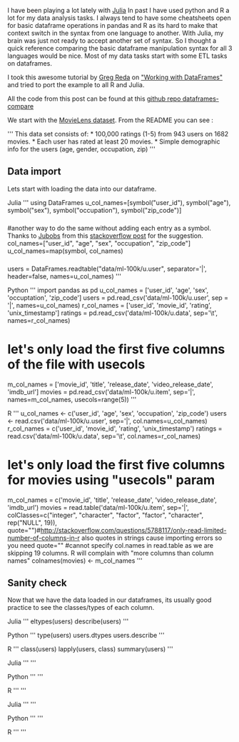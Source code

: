 I have been playing a lot lately with [Julia]()
In past I have used python and R a lot for my data analysis tasks. I always tend to have some cheatsheets open for basic dataframe operations in pandas and R as its hard to make that context switch in the syntax from one language to another.
With Julia, my brain was just not ready to accept another set of syntax.
So I thought a quick reference comparing the basic dataframe manipulation syntax for all 3 languages would be nice.
Most of my data tasks start with some ETL tasks on dataframes.

I took this awesome tutorial by [Greg Reda]() on ["Working with DataFrames"]() and tried to port the example to all R and Julia.

All the code from this post can be found at this [github repo dataframes-compare]()

We start with the [MovieLens dataset](). From the README you can see :

'''
This data set consists of:
	* 100,000 ratings (1-5) from 943 users on 1682 movies. 
	* Each user has rated at least 20 movies. 
        * Simple demographic info for the users (age, gender, occupation, zip)
'''

## Data import
Lets start with loading the data into our dataframe.

Julia
'''
using DataFrames
u_col_names=[symbol("user_id"), symbol("age"), symbol("sex"), symbol("occupation"), symbol("zip_code")]
###
#another way to do the same without adding each entry as a symbol. Thanks to [Jubobs](http://stackoverflow.com/users/2541573/jubobs) from this [stackoverflow post](http://stackoverflow.com/questions/27629206/why-does-this-list-comprehension-return-an-arrayany-1-instead-of-an-arraysymb/27629609#27629609) for the suggestion.
col_names=["user_id", "age", "sex", "occupation", "zip_code"]
u_col_names=map(symbol, col_names)
###
users = DataFrames.readtable("data/ml-100k/u.user", separator='|', header=false, names=u_col_names)
'''

Python
'''
import pandas as pd
u_col_names = ['user_id', 'age', 'sex', 'occuptation', 'zip_code']
users = pd.read_csv('data/ml-100k/u.user', sep = '|', names=u_col_names)
r_col_names = ['user_id', 'movie_id', 'rating', 'unix_timestamp']
ratings = pd.read_csv('data/ml-100k/u.data', sep='\t', names=r_col_names)

# let's only load the first five columns of the file with usecols
m_col_names = ['movie_id', 'title', 'release_date', 'video_release_date', 'imdb_url']
movies = pd.read_csv('data/ml-100k/u.item', sep='|', names=m_col_names, usecols=range(5))
'''

R
'''
u_col_names <- c('user_id', 'age', 'sex', 'occupation', 'zip_code')
users <- read.csv('data/ml-100k/u.user', sep='|', col.names=u_col_names)
r_col_names = c('user_id', 'movie_id', 'rating', 'unix_timestamp')
ratings = read.csv('data/ml-100k/u.data', sep='\t', col.names=r_col_names)
# let's only load the first five columns for movies using "usecols" param
m_col_names = c('movie_id', 'title', 'release_date', 'video_release_date', 'imdb_url')
movies = read.table('data/ml-100k/u.item', sep='|', colClasses=c("integer", "character", "factor", "factor", "character", rep("NULL", 19)), quote="")#http://stackoverflow.com/questions/5788117/only-read-limited-number-of-columns-in-r also quotes in strings cause importing errors so you need quote="" 
#cannot specify col.names in read.table as we are skipping 19 columns. R will complain with "more columns than column names"
colnames(movies) <- m_col_names
'''

## Sanity check
Now that we have the data loaded in our dataframes, its usually good practice to see the classes/types of each column.

Julia
'''
eltypes(users)
describe(users)
'''

Python
'''
type(users)
users.dtypes
users.describe
'''

R
'''
class(users)
lapply(users, class)
summary(users)
'''



Julia
'''
'''

Python
'''
'''

R
'''
'''

Julia
'''
'''

Python
'''
'''

R
'''
'''
